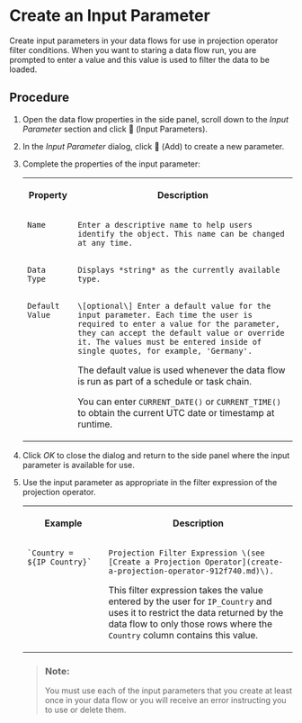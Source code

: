 <!-- loioa6fb3e70da0a42b2aa4a7ac7b73f5ae1 -->

<link rel="stylesheet" type="text/css" href="../css/sap-icons.css"/>

# Create an Input Parameter

Create input parameters in your data flows for use in projection operator filter conditions. When you want to staring a data flow run, you are prompted to enter a value and this value is used to filter the data to be loaded.



## Procedure

1.  Open the data flow properties in the side panel, scroll down to the *Input Parameter* section and click <span class="FPA-icons"></span> \(Input Parameters\).

2.  In the *Input Parameter* dialog, click <span class="FPA-icons"></span> \(Add\) to create a new parameter.

3.  Complete the properties of the input parameter:


    <table>
    <tr>
    <th valign="top">

    Property


    
    </th>
    <th valign="top">

    Description


    
    </th>
    </tr>
    <tr>
    <td valign="top">
    
        Name


    
    </td>
    <td valign="top">
    
        Enter a descriptive name to help users identify the object. This name can be changed at any time.


    
    </td>
    </tr>
    <tr>
    <td valign="top">
    
        Data Type


    
    </td>
    <td valign="top">
    
        Displays *string* as the currently available type.


    
    </td>
    </tr>
    <tr>
    <td valign="top">
    
        Default Value


    
    </td>
    <td valign="top">
    
        \[optional\] Enter a default value for the input parameter. Each time the user is required to enter a value for the parameter, they can accept the default value or override it. The values must be entered inside of single quotes, for example, 'Germany'.

    The default value is used whenever the data flow is run as part of a schedule or task chain.

    You can enter `CURRENT_DATE()` or `CURRENT_TIME()` to obtain the current UTC date or timestamp at runtime.


    
    </td>
    </tr>
    </table>
    
4.  Click *OK* to close the dialog and return to the side panel where the input parameter is available for use.

5.  Use the input parameter as appropriate in the filter expression of the projection operator.


    <table>
    <tr>
    <th valign="top">

    Example


    
    </th>
    <th valign="top">

    Description


    
    </th>
    </tr>
    <tr>
    <td valign="top">
    
        `Country = ${IP_Country}`


    
    </td>
    <td valign="top">
    
        Projection Filter Expression \(see [Create a Projection Operator](create-a-projection-operator-912f740.md)\).

    This filter expression takes the value entered by the user for `IP_Country` and uses it to restrict the data returned by the data flow to only those rows where the `Country` column contains this value.


    
    </td>
    </tr>
    </table>
    
    > ### Note:  
    > You must use each of the input parameters that you create at least once in your data flow or you will receive an error instructing you to use or delete them.


